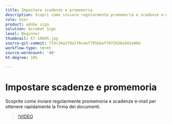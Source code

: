 ```yaml
---
title: Impostare scadenze e promemoria
description: Scopri come inviare regolarmente promemoria e scadenze e-mail per far firmare rapidamente i documenti
role: User
product: adobe sign
solution: Acrobat Sign
level: Beginner
thumbnail: KT-10605.jpg
source-git-commit: ffdc34a1f9e2f0ceef795b6af7072b36a583a80d
workflow-type: tm+mt
source-wordcount: '40'
ht-degree: 10%

---
```


# Impostare scadenze e promemoria

Scoprite come inviare regolarmente promemoria e scadenze e-mail per ottenere rapidamente la firma dei documenti.

>[!VIDEO](https://video.tv.adobe.com/v/3411445?hidetitle=true)
